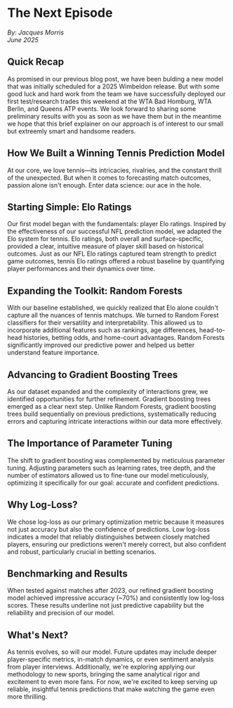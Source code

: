 # The Next Episode
*By: Jacques Morris*  
*June 2025*

## Quick Recap

As promised in our previous blog post, we have been bulding a new model that was initially scheduled for a 2025 Wimbeldon release. But with some good luck and hard work from the team we have successfully deployed our first test/research trades this weekend at the WTA Bad Homburg, WTA Berlin, and Queens ATP events. We look forward to sharing some preliminary results with you as soon as we have them but in the meantime we hope that this brief explainer on our approach is of interest to our small but extreemly smart and handsome readers.


## How We Built a Winning Tennis Prediction Model

At our core, we love tennis—its intricacies, rivalries, and the constant thrill of the unexpected. But when it comes to forecasting match outcomes, passion alone isn't enough. Enter data science: our ace in the hole.

## Starting Simple: Elo Ratings

Our first model began with the fundamentals: player Elo ratings. Inspired by the effectiveness of our successful NFL prediction model, we adapted the Elo system for tennis. Elo ratings, both overall and surface-specific, provided a clear, intuitive measure of player skill based on historical outcomes. Just as our NFL Elo ratings captured team strength to predict game outcomes, tennis Elo ratings offered a robust baseline by quantifying player performances and their dynamics over time.

## Expanding the Toolkit: Random Forests

With our baseline established, we quickly realized that Elo alone couldn't capture all the nuances of tennis matchups. We turned to Random Forest classifiers for their versatility and interpretability. This allowed us to incorporate additional features such as rankings, age differences, head-to-head histories, betting odds, and home-court advantages. Random Forests significantly improved our predictive power and helped us better understand feature importance.

## Advancing to Gradient Boosting Trees

As our dataset expanded and the complexity of interactions grew, we identified opportunities for further refinement. Gradient boosting trees emerged as a clear next step. Unlike Random Forests, gradient boosting trees build sequentially on previous predictions, systematically reducing errors and capturing intricate interactions within our data more effectively.

## The Importance of Parameter Tuning

The shift to gradient boosting was complemented by meticulous parameter tuning. Adjusting parameters such as learning rates, tree depth, and the number of estimators allowed us to fine-tune our model meticulously, optimizing it specifically for our goal: accurate and confident predictions.

## Why Log-Loss?

We chose log-loss as our primary optimization metric because it measures not just accuracy but also the confidence of predictions. Low log-loss indicates a model that reliably distinguishes between closely matched players, ensuring our predictions weren't merely correct, but also confident and robust, particularly crucial in betting scenarios.

## Benchmarking and Results

When tested against matches after 2023, our refined gradient boosting model achieved impressive accuracy (~70%) and consistently low log-loss scores. These results underline not just predictive capability but the reliability and precision of our model.

## What's Next?

As tennis evolves, so will our model. Future updates may include deeper player-specific metrics, in-match dynamics, or even sentiment analysis from player interviews. Additionally, we're exploring applying our methodology to new sports, bringing the same analytical rigor and excitement to even more fans. For now, we're excited to keep serving up reliable, insightful tennis predictions that make watching the game even more thrilling.
